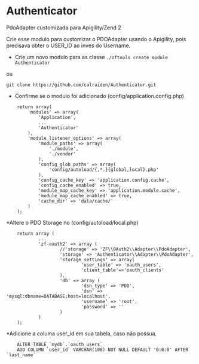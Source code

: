 # Authenticator
PdoAdapter customizada para Apigility/Zend 2

Crie esse modulo para customizar o PDOAdapter usando o Apigility, pois precisava obter o USER_ID ao inves do Username.


* Crie um novo modulo para as classe
``` ./zftools create module Authenticator ```

ou

``` git clone https://github.com/calraiden/Authenticator.git ``` 

* Confirme se o modulo foi adicionado (config/application.config.php)
```
	return array(
		'modules' => array(
			'Application',
			...
			'Authenticator'
		),
		'module_listener_options' => array(
			'module_paths' => array(
				'./module',
				'./vendor'
			),
			'config_glob_paths' => array(
				'config/autoload/{,*.}{global,local}.php'
			),
			'config_cache_key' => 'application.config.cache',
			'config_cache_enabled' => true,
			'module_map_cache_key' => 'application.module.cache',
			'module_map_cache_enabled' => true,
			'cache_dir' => 'data/cache/'
		)
	);
```

*Altere o PDO Storage no (config/autoload/local.php)
```
	return array (
			...
			'zf-oauth2' => array (
					//'storage' => 'ZF\\OAuth2\\Adapter\\PdoAdapter',
					'storage' => 'Authenticator\\Adapter\\PdoAdapter',
					'storage_settings' => array(
							'user_table' => 'oauth_users',
							'client_table'=>'oauth_clients'
					),
					'db' => array (
							'dsn_type' => 'PDO',
							'dsn' => 'mysql:dbname=DATABASE;host=localhost',
							'username' => 'root',
							'password' => '' 
					) 
			) 
	);
```

*Adicione a columa user_id em sua tabela, caso não possua.
```
	ALTER TABLE `mydb`.`oauth_users` 
	ADD COLUMN `user_id` VARCHAR(100) NOT NULL DEFAULT '0:0:0' AFTER `last_name`
```
